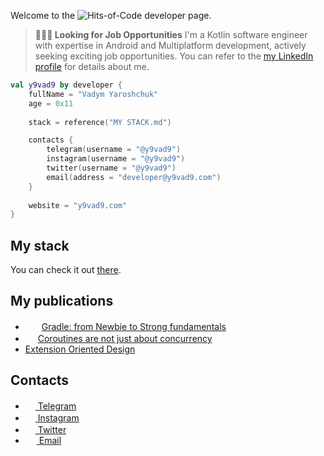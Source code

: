 Welcome to the ![Hits-of-Code](https://img.shields.io/badge/kotlin-%230095D5.svg?style=flat-square&logo=kotlin&logoColor=white) developer page.

> **👨🏻‍💻 Looking for Job Opportunities**
> I'm a Kotlin software engineer with expertise in Android and Multiplatform development, actively seeking exciting job opportunities. You can refer to the [my LinkedIn profile](https://www.linkedin.com/in/y9vad9/) for details about me.

```kotlin
val y9vad9 by developer {
    fullName = "Vadym Yaroshchuk"
    age = 0x11
    
    stack = reference("MY STACK.md")

    contacts {
        telegram(username = "@y9vad9")
        instagram(username = "@y9vad9")
        twitter(username = "@y9vad9")
        email(address = "developer@y9vad9.com")
    }
    
    website = "y9vad9.com"
}
```

## My stack
You can check it out [there](MY%20STACK.md).

## My publications
- <img src="https://github.com/y9vad9/y9vad9/assets/32961194/54a4fc6f-b639-4bc2-8722-1dfdf798aecb" width=22 height=16 /> [Gradle: from Newbie to Strong fundamentals](https://dev.to/y9vad9/gradle-from-newbie-to-strong-fundamentals-mdf)
- <img src="https://github.com/y9vad9/y9vad9/assets/32961194/155661eb-1fa2-4e90-a3b9-0c42b96ce489" width=16 height=16 /> [Coroutines are not just about concurrency](https://dev.to/y9vad9/coroutines-are-not-just-about-concurrency-4bfe)
- [Extension Oriented Design](https://dev.to/y9vad9/extension-oriented-design-3d41)

## Contacts
 - <a href="https://t.me/y9vad9"><img src="https://upload.wikimedia.org/wikipedia/commons/thumb/8/82/Telegram_logo.svg/768px-Telegram_logo.svg.png" width=16 height=16 />  Telegram</a>
 - <a href="https://www.instagram.com/y9vad9/"><img src="https://upload.wikimedia.org/wikipedia/commons/thumb/5/58/Instagram-Icon.png/1200px-Instagram-Icon.png" width=16 height=16 />  Instagram</a>
 - <a href="https://twitter.com/y9vad9/"><img src="https://www.freepnglogos.com/uploads/twitter-logo-png/twitter-logo-vector-png-clipart-1.png" width=16 height=16 />  Twitter</a>
 - <a href="mailto:developer@y9vad9.com"><img src="https://upload.wikimedia.org/wikipedia/commons/thumb/7/7e/Gmail_icon_%282020%29.svg/768px-Gmail_icon_%282020%29.svg.png" width=18 height=14 />  Email</a>
